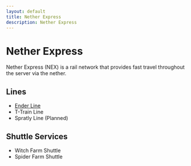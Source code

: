 ```yaml
---
layout: default
title: Nether Express
description: Nether Express
---
```


# Nether Express

Nether Express (NEX) is a rail network that provides fast travel throughout the
server via the nether.

## Lines

- [Ender Line](/rail-lines/nex-ender-line)
- T-Train Line
- Spratly Line (Planned)

## Shuttle Services

- Witch Farm Shuttle
- Spider Farm Shuttle

